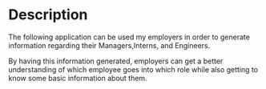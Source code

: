 # Description 

The following application can be used my employers in order to generate information regarding their Managers,Interns, and Engineers.

By having this information generated, employers can get a better understanding of which employee goes into which role while also getting to know some basic information about them.

